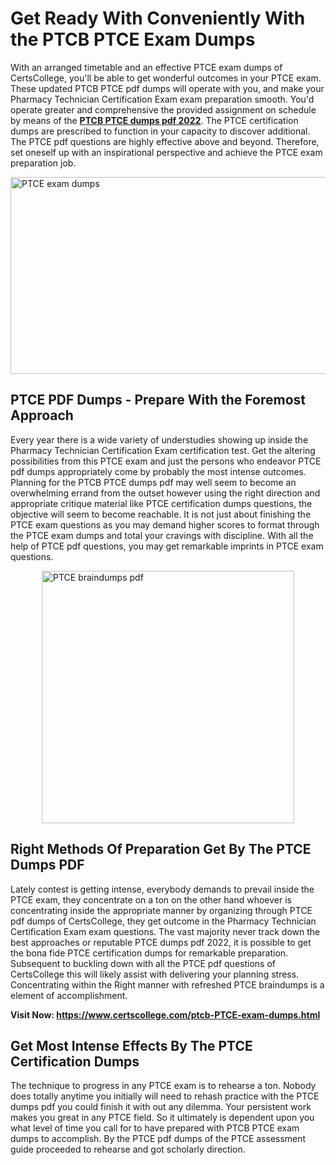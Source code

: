 <h1><strong>Get Ready With Conveniently With the PTCB PTCE Exam Dumps&nbsp;</strong></h1>
<p><span style="font-weight: 400;">With an arranged timetable and an effective  PTCE exam dumps of CertsCollege, you'll be able to get wonderful outcomes in your PTCE exam. These updated PTCB PTCE pdf dumps will operate with you, and make your Pharmacy Technician Certification Exam exam preparation smooth. You'd operate greater and comprehensive the provided assignment on schedule by means of the <strong><a href="https://www.certscollege.com/ptcb-PTCE-exam-dumps.html">PTCB PTCE dumps pdf 2022</a></strong>. The PTCE certification dumps are prescribed to function in your capacity to discover additional. The  PTCE pdf questions are highly effective above and beyond. Therefore, set oneself up with an inspirational perspective and achieve the PTCE exam preparation job.&nbsp;</span></p>
<p><span style="font-weight: 400;"><img style="display: block; margin-left: auto; margin-right: auto;" src="https://i.ibb.co/CPDK3ps/Yellow-and-Blue-Initiative-Blog-Banner.png" alt="PTCE exam dumps" width="559" height="315" /></span></p>
<h2><strong>PTCE PDF Dumps - Prepare With the Foremost Approach</strong></h2>
<p><span style="font-weight: 400;">Every year there is a wide variety of understudies showing up inside the Pharmacy Technician Certification Exam certification test. Get the altering possibilities from this PTCE exam and just the persons who endeavor PTCE pdf dumps appropriately come by probably the most intense outcomes. Planning for the PTCB PTCE dumps pdf may well seem to become an overwhelming errand from the outset however using the right direction and appropriate critique material like PTCE certification dumps questions, the objective will seem to become reachable. It is not just about finishing the PTCE exam questions as you may demand higher scores to format through the PTCE exam dumps and total your cravings with discipline. With all the help of PTCE pdf questions, you may get remarkable imprints in PTCE exam questions.</span></p>
<p><span style="font-weight: 400;"><a href="https://tinyurl.com/y6uaa6p9"><img style="display: block; margin-left: auto; margin-right: auto;" src="https://i.ibb.co/9tMrhdY/Teacher-Appreciation-Invitation.png" alt="PTCE braindumps pdf " width="404" height="404" /></a></span></p>
<h2><strong>Right Methods Of Preparation Get By The PTCE Dumps PDF</strong></h2>
<p><span style="font-weight: 400;">Lately contest is getting intense, everybody demands to prevail inside the PTCE exam, they concentrate on a ton on the other hand whoever is concentrating inside the appropriate manner by organizing through PTCE pdf dumps of CertsCollege, they get outcome in the Pharmacy Technician Certification Exam exam questions. The vast majority never track down the best approaches or reputable PTCE dumps pdf 2022, it is possible to get the bona fide PTCE certification dumps for remarkable preparation. Subsequent to buckling down with all the  PTCE pdf questions of CertsCollege this will likely assist with delivering your planning stress. Concentrating within the Right manner with refreshed PTCE braindumps is a element of accomplishment.</span></p>
<p><span style="font-weight: 400;"><strong>Visit Now: <a href="https://www.certscollege.com/ptcb-PTCE-exam-dumps.html">https://www.certscollege.com/ptcb-PTCE-exam-dumps.html</a></strong></span></p>
<h2><strong>Get Most Intense Effects By The PTCE Certification Dumps</strong></h2>
<p><span style="font-weight: 400;">The technique to progress in any PTCE exam is to rehearse a ton. Nobody does totally anytime you initially will need to rehash practice with the PTCE dumps pdf you could finish it with out any dilemma. Your persistent work makes you great in any PTCE field. So it ultimately is dependent upon you what level of time you call for to have prepared with PTCB PTCE exam dumps to accomplish. By the PTCE pdf dumps of the PTCE assessment guide proceeded to rehearse and got scholarly direction.</span></p>
